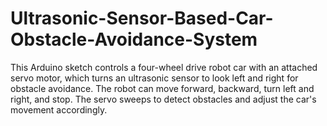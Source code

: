 # Ultrasonic-Sensor-Based-Car-Obstacle-Avoidance-System
This Arduino sketch controls a four-wheel drive robot car with an attached servo motor, which turns an ultrasonic sensor to look left and right for obstacle avoidance. The robot can move forward, backward, turn left and right, and stop. The servo sweeps to detect obstacles and adjust the car's movement accordingly.
